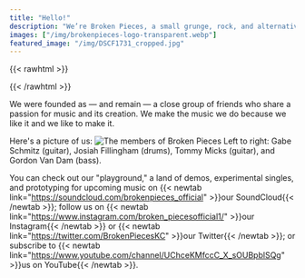```yaml
---
title: "Hello!"
description: "We’re Broken Pieces, a small grunge, rock, and alternative band from the Kansas City area. We are open to playing live."
images: ["/img/brokenpieces-logo-transparent.webp"]
featured_image: "/img/DSCF1731_cropped.jpg"
---
```


{{< rawhtml >}}
<!--This theme automatically puts the page title and description at the top of the page, so we start at the second paragraph and don't add the "Hello!"-->
{{< /rawhtml >}}

We were founded as — and remain — a close group of friends who share a passion for music and its creation. We make the music we do because we like it and we like to make it.

Here's a picture of us:
![The members of Broken Pieces](/img/DSCF1731_cropped.jpg)
Left to right: Gabe Schmitz (guitar), Josiah Fillingham (drums), Tommy Micks (guitar), and Gordon Van Dam (bass).

You can check out our "playground," a land of demos, experimental singles, and prototyping for upcoming music on {{< newtab link="https://soundcloud.com/brokenpieces_official" >}}our SoundCloud{{< /newtab >}}; follow us on {{< newtab link="https://www.instagram.com/broken_piecesofficial1/" >}}our Instagram{{< /newtab >}} or {{< newtab link="https://twitter.com/BrokenPiecesKC" >}}our Twitter{{< /newtab >}}; or subscribe to {{< newtab link="https://www.youtube.com/channel/UChceKMfccC_X_sOUBpblSQg" >}}us on YouTube{{< /newtab >}}.
